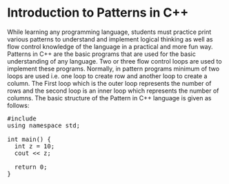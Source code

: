 # Introduction to Patterns in C++
While learning any programming language, students must practice print various patterns to understand and implement logical thinking as well as flow control knowledge of the language in a practical and more fun way. Patterns in C++ are the basic programs that are used for the basic understanding of any language. Two or three flow control loops are used to implement these programs. Normally, in pattern programs minimum of two loops are used i.e. one loop to create row and another loop to create a column. The First loop which is the outer loop represents the number of rows and the second loop is an inner loop which represents the number of columns. The basic structure of the Pattern in C++ language is given as follows:
<pre>
#include <iostream>
using namespace std;

int main() {
  int z = 10;
  cout << z;

  return 0;
}</pre>

